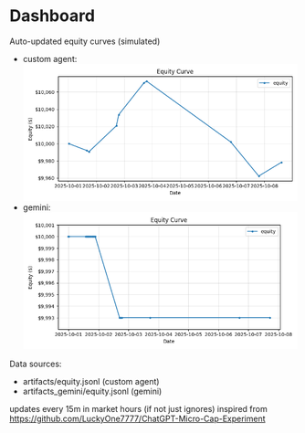 # Dashboard

Auto-updated equity curves (simulated)

- custom agent: ![Equity Curve](artifacts/equity.png?v=f00f3fd)
- gemini: ![Equity Curve (Gemini)](artifacts_gemini/equity.png?v=f00f3fd)

Data sources:
- artifacts/equity.jsonl (custom agent)
- artifacts_gemini/equity.jsonl (gemini)

updates every 15m in market hours (if not just ignores)
inspired from https://github.com/LuckyOne7777/ChatGPT-Micro-Cap-Experiment